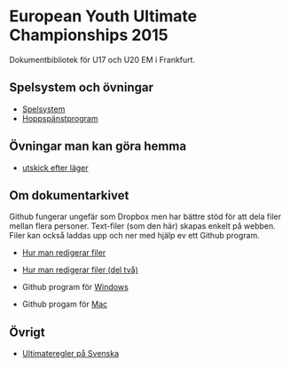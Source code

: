 European Youth Ultimate Championships 2015
==========================================

Dokumentbibliotek för U17 och U20 EM i Frankfurt.


Spelsystem och övningar
----------------------

* [Spelsystem](spelsystem.md)
* [Hoppspänstprogram](Hoppspanstprogram.pdf)


Övningar man kan göra hemma
--------------------------

* [utskick efter läger](utskick)



Om dokumentarkivet
-----------------

Github fungerar ungefär som Dropbox men har bättre stöd för att dela filer mellan flera personer. Text-filer (som den här) skapas enkelt på webben. Filer kan också laddas upp och ner med hjälp ev ett Github program.

* [Hur man redigerar filer](https://help.github.com/articles/editing-files-in-your-repository/)
* [Hur man redigerar filer (del två)](https://help.github.com/articles/github-flavored-markdown/)

* Github program för [Windows](https://windows.github.com)
* Github progam för [Mac](https://mac.github.com)


Övrigt
-----
 
* [Ultimateregler på Svenska](http://ultimateregler.github.io)

